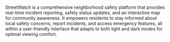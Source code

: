 StreetWatch is a comprehensive neighborhood safety platform that provides real-time incident reporting, safety status updates, and an interactive map for community awareness. It empowers residents to stay informed about local safety concerns, report incidents, and access emergency features, all within a user-friendly interface that adapts to both light and dark modes for optimal viewing comfort.
